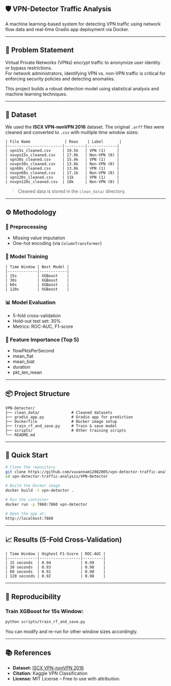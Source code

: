## 🛡️ VPN-Detector Traffic Analysis

A machine learning-based system for detecting VPN traffic using network flow data and real-time Gradio app deployment via Docker.

---

## 📌 Problem Statement

Virtual Private Networks (VPNs) encrypt traffic to anonymize user identity or bypass restrictions.  
For network administrators, identifying VPN vs. non-VPN traffic is critical for enforcing security policies and detecting anomalies.

This project builds a robust detection model using statistical analysis and machine learning techniques.

---

## 📁 Dataset

We used the **ISCX VPN-nonVPN 2016** dataset. The original `.arff` files were cleaned and converted to `.csv` with multiple time window sizes:

```text
| File Name               | Rows    | Label       |
|------------------------|---------|-------------|
| vpn15s_cleaned.csv     | 19.5k   | VPN (1)     |
| novpn15s_cleaned.csv   | 17.9k   | Non-VPN (0) |
| vpn30s_cleaned.csv     | 15.4k   | VPN (1)     |
| novpn30s_cleaned.csv   | 13.8k   | Non-VPN (0) |
| vpn60s_cleaned.csv     | 13.8k   | VPN (1)     |
| novpn60s_cleaned.csv   | 17.1k   | Non-VPN (0) |
| vpn120s_cleaned.csv    | 11k     | VPN (1)     |
| novpn120s_cleaned.csv  | 10k     | Non-VPN (0) |

```

> Cleaned data is stored in the `clean_data/` directory.

---

## ⚙️ Methodology

### 🔄 Preprocessing
- Missing value imputation
- One-hot encoding (via `ColumnTransformer`)

### 🧠 Model Training
```text
| Time Window | Best Model |
|-------------|------------|
| 15s         | XGBoost    |
| 30s         | XGBoost    |
| 60s         | XGBoost    |
| 120s        | XGBoost    |
```

### 📊 Model Evaluation
- 5-fold cross-validation
- Hold-out test set: 30%
- Metrics: ROC-AUC, F1-score

### 📌 Feature Importance (Top 5)
- flowPktsPerSecond
- mean_fiat
- mean_biat
- duration
- pkt_len_mean

---

## 📦 Project Structure

```text
VPN-Detector/
├── clean_data/              # Cleaned datasets
├── gradio_app.py            # Gradio app for prediction
├── Dockerfile               # Docker image setup
├── train_rf_and_save.py     # Train & save model
├── scripts/                 # Other training scripts
└── README.md
```

---

## 🚀 Quick Start

```bash
# Clone the repository
git clone https://github.com/vuvannam12082005/vpn-detector-traffic-analysis.git
cd vpn-detector-traffic-analysis/VPN-Detector

# Build the Docker image
docker build -t vpn-detector .

# Run the container
docker run -p 7860:7860 vpn-detector

# Open the app at:
http://localhost:7860
```

---

## 📈 Results (5-Fold Cross-Validation)

```text
| Time Window | Highest F1-Score | ROC-AUC |
|-------------|------------------|---------|
| 15 seconds  | 0.94             | 0.99    |
| 30 seconds  | 0.93             | 0.98    |
| 60 seconds  | 0.91             | 0.98    |
| 120 seconds | 0.92             | 0.98    |
```

---

## 🔁 Reproducibility

### Train XGBoost for 15s Window:
```bash
python scripts/train_rf_and_save.py
```

You can modify and re-run for other window sizes accordingly.

---

## 📚 References

- **Dataset:** [ISCX VPN-nonVPN 2016](https://www.unb.ca/cic/datasets/vpn.html)
- **Citation:** Kaggle VPN Classification
- **License:** MIT License – Free to use with attribution.
